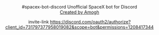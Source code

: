 <div align="center">#spacex-bot-discord 
Unofficial SpaceX bot for Discord 

<div align="center">
  <!-- Stability -->
  <a href="https://amogharadhya.me/">
    Created by Amogh
  </a>
 


invite-link
https://discord.com/oauth2/authorize?client_id=731797377958019082&scope=bot&permissions=1208417344
